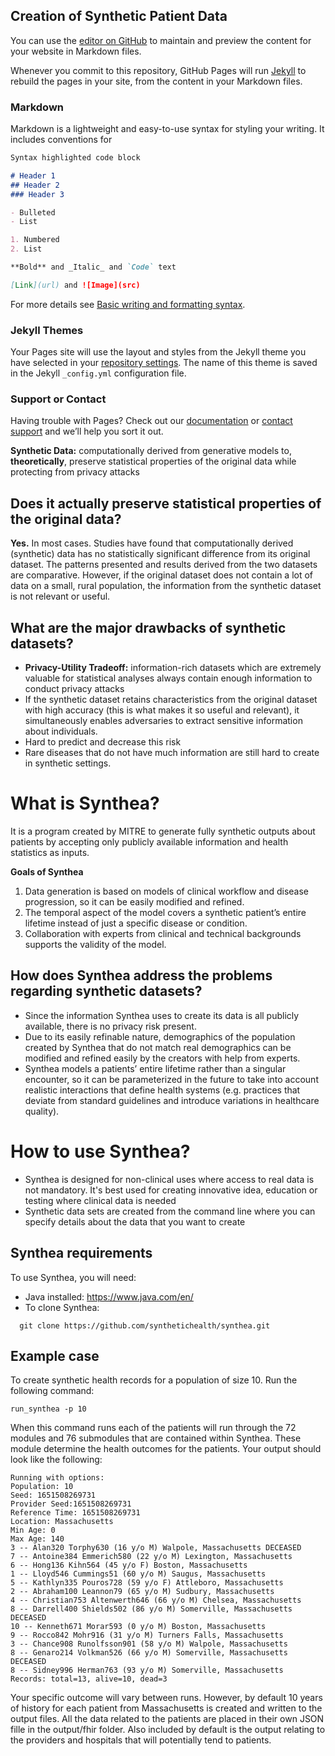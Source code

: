 ## Creation of Synthetic Patient Data 

You can use the [editor on GitHub](https://github.com/aebrower/synthetic_patient_data/edit/gh-pages/index.md) to maintain and preview the content for your website in Markdown files.

Whenever you commit to this repository, GitHub Pages will run [Jekyll](https://jekyllrb.com/) to rebuild the pages in your site, from the content in your Markdown files.

### Markdown

Markdown is a lightweight and easy-to-use syntax for styling your writing. It includes conventions for

```markdown
Syntax highlighted code block

# Header 1
## Header 2
### Header 3

- Bulleted
- List

1. Numbered
2. List

**Bold** and _Italic_ and `Code` text

[Link](url) and ![Image](src)
```

For more details see [Basic writing and formatting syntax](https://docs.github.com/en/github/writing-on-github/getting-started-with-writing-and-formatting-on-github/basic-writing-and-formatting-syntax).

### Jekyll Themes

Your Pages site will use the layout and styles from the Jekyll theme you have selected in your [repository settings](https://github.com/aebrower/synthetic_patient_data/settings/pages). The name of this theme is saved in the Jekyll `_config.yml` configuration file.

### Support or Contact

Having trouble with Pages? Check out our [documentation](https://docs.github.com/categories/github-pages-basics/) or [contact support](https://support.github.com/contact) and we’ll help you sort it out.

**Synthetic Data:** computationally derived from generative models to, **theoretically**, preserve statistical properties of the original data while protecting from privacy attacks

## Does it actually preserve statistical properties of the original data?
**Yes.** In most cases.
Studies have found that computationally derived (synthetic) data has no statistically significant difference from its original dataset.
The patterns presented and results derived from the two datasets are comparative.
However, if the original dataset does not contain a lot of data on a small, rural population, the information from the synthetic dataset is not relevant or useful.

## What are the major drawbacks of synthetic datasets?
- **Privacy-Utility Tradeoff:** information-rich datasets which are extremely valuable for statistical analyses always contain enough information to conduct privacy attacks
- If the synthetic dataset retains characteristics from the original dataset with high accuracy (this is what makes it so useful and relevant), it simultaneously enables adversaries to extract sensitive information about individuals.
- Hard to predict and decrease this risk
- Rare diseases that do not have much information are still hard to create in synthetic settings.

# What is Synthea?
It is a program created by MITRE to generate fully synthetic outputs about patients by accepting only publicly available information and health statistics as inputs.

**Goals of Synthea**
1. Data generation is based on models of clinical workflow and disease progression, so it can be easily modified and refined.
2. The temporal aspect of the model covers a synthetic patient’s entire lifetime instead of just a specific disease or condition.
3. Collaboration with experts from clinical and technical backgrounds supports the validity of the model.

## How does Synthea address the problems regarding synthetic datasets?
- Since the information Synthea uses to create its data is all publicly available, there is no privacy risk present.
- Due to its easily refinable nature, demographics of the population created by Synthea that do not match real demographics can be modified and refined easily by the creators with help from experts.
- Synthea models a patients’ entire lifetime rather than a singular encounter, so it can be parameterized in the future to take into account realistic interactions that define health systems (e.g. practices that deviate from standard guidelines and introduce variations in healthcare quality).

# How to use Synthea?
- Synthea is designed for non-clinical uses where access to real data is not mandatory. It's best used for creating innovative idea, education or testing where clinical data is needed
- Synthetic data sets are created from the command line where you can specify details about the data that you want to create

## Synthea requirements
To use Synthea, you will need:
- Java installed: https://www.java.com/en/
- To clone Synthea: 
```
  git clone https://github.com/synthetichealth/synthea.git
```

## Example case
To create synthetic health records for a population of size 10. Run the following command:
```
run_synthea -p 10
```
When this command runs each of the patients will run through the 72 modules and 76 submodules that are contained within Synthea. These module determine the health outcomes for the patients. Your output should look like the following:

```
Running with options:
Population: 10
Seed: 1651508269731
Provider Seed:1651508269731
Reference Time: 1651508269731
Location: Massachusetts
Min Age: 0
Max Age: 140
3 -- Alan320 Torphy630 (16 y/o M) Walpole, Massachusetts DECEASED
7 -- Antoine384 Emmerich580 (22 y/o M) Lexington, Massachusetts
6 -- Hong136 Kihn564 (45 y/o F) Boston, Massachusetts
1 -- Lloyd546 Cummings51 (60 y/o M) Saugus, Massachusetts
5 -- Kathlyn335 Pouros728 (59 y/o F) Attleboro, Massachusetts
2 -- Abraham100 Leannon79 (65 y/o M) Sudbury, Massachusetts
4 -- Christian753 Altenwerth646 (66 y/o M) Chelsea, Massachusetts
8 -- Darrell400 Shields502 (86 y/o M) Somerville, Massachusetts DECEASED
10 -- Kenneth671 Morar593 (0 y/o M) Boston, Massachusetts
9 -- Rocco842 Mohr916 (31 y/o M) Turners Falls, Massachusetts
3 -- Chance908 Runolfsson901 (58 y/o M) Walpole, Massachusetts
8 -- Genaro214 Volkman526 (66 y/o M) Somerville, Massachusetts DECEASED
8 -- Sidney996 Herman763 (93 y/o M) Somerville, Massachusetts
Records: total=13, alive=10, dead=3
```

Your specific outcome will vary between runs. However, by default 10 years of history for each patient from Massachusetts is created and written to the output files. All the data related to the patients are placed in their own JSON fille in the output/fhir folder. Also included by default is the output relating to the providers and hospitals that will potentially tend to patients. 



